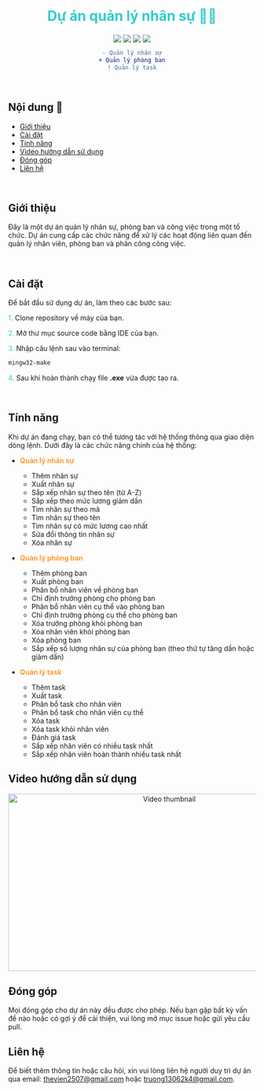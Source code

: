 <h1 align="center"><span style="color:#33cccc">Dự án quản lý nhân sự 🧑‍💻</span></h1>

<!-- <p align="center">
  <img src="https://example.com/your-project-logo.png" alt="Logo" width="150" height="150">
</p> -->

<p align="center">
  <img align="center" src="https://badgen.net/badge/icon/github?icon=github&label">
  <img align="center" src="https://badgen.net/badge/icon/git?icon=git&label">
  <img align="center" src="https://badgen.net/badge/icon/terminal?icon=terminal&label">
  <img align="center" src="https://badgen.net/badge/icon/visualstudio?icon=visualstudio&label">
</p>

<div style="text-align:center">
  
```diff
- Quản lý nhân sự
+ Quản lý phòng ban
! Quản lý task
```
</div>
<br>

## Nội dung 📂

- [Giới thiệu](#giới-thiệu)
- [Cài đặt](#cài-đặt)
- [Tính năng](#tính-năng)
- [Video hướng dẫn sử dụng](#video-hướng-dẫn-sử-dụng)
- [Đóng góp](#đóng-góp)
- [Liên hệ](#liên-hệ)

<br>

## Giới thiệu

Đây là một dự án quản lý nhân sự, phòng ban và công việc trong một tổ chức. Dự án cung cấp các chức năng để xử lý các hoạt động liên quan đến quản lý nhân viên, phòng ban và phân công công việc.

<br>

## Cài đặt

Để bắt đầu sử dụng dự án, làm theo các bước sau:

<span style="color:#33cccc">1.</span> Clone repository về máy của bạn.

<span style="color:#33cccc">2.</span> Mở thư mục source code bằng IDE của bạn.

<span style="color:#33cccc">3.</span> Nhập câu lệnh sau vào terminal:

```bash
mingw32-make
```

<span style="color:#33cccc">4.</span> Sau khi hoàn thành chạy file **.exe** vừa được tạo ra.

<br>

## Tính năng

Khi dự án đang chạy, bạn có thể tương tác với hệ thống thông qua giao diện dòng lệnh. Dưới đây là các chức năng chính của hệ thống:

- <span style="color:#ff9933">**Quản lý nhân sự**</span>

  - Thêm nhân sự
  - Xuất nhân sự
  - Sắp xếp nhân sự theo tên (từ A-Z)
  - Sắp xếp theo mức lương giảm dần
  - Tìm nhân sự theo mã
  - Tìm nhân sự theo tên
  - Tìm nhân sự có mức lương cao nhất
  - Sửa đổi thông tin nhân sự
  - Xóa nhân sự

- <span style="color:#ff9933">**Quản lý phòng ban**</span>

  - Thêm phòng ban
  - Xuất phòng ban
  - Phân bổ nhân viên về phòng ban
  - Chỉ định trưởng phòng cho phòng ban
  - Phân bổ nhân viên cụ thể vào phòng ban
  - Chỉ định trưởng phòng cụ thể cho phòng ban
  - Xóa trưởng phòng khỏi phòng ban
  - Xóa nhân viên khỏi phòng ban
  - Xóa phòng ban
  - Sắp xếp số lượng nhân sự của phòng ban (theo thứ tự tăng dần hoặc giảm dần)

- <span style="color:#ff9933">**Quản lý task**</span>

  - Thêm task
  - Xuất task
  - Phân bổ task cho nhân viên
  - Phân bổ task cho nhân viên cụ thể
  - Xóa task
  - Xóa task khỏi nhân viên
  - Đánh giá task
  - Sắp xếp nhân viên có nhiều task nhất
  - Sắp xếp nhân viên hoàn thành nhiều task nhất
    <br>

## Video hướng dẫn sử dụng

<div style="text-align: center;">
  <a href="https://youtu.be/9Z3Z3YX6Z0A">
    <img src="https://img.youtube.com/vi/9Z3Z3YX6Z0A/maxresdefault.jpg" alt="Video thumbnail" width="640" height="360">
  </a>
</div>

## Đóng góp

Mọi đóng góp cho dự án này đều được cho phép. Nếu bạn gặp bất kỳ vấn đề nào hoặc có gợi ý để cải thiện, vui lòng mở mục issue hoặc gửi yêu cầu pull.

## Liên hệ

Để biết thêm thông tin hoặc câu hỏi, xin vui lòng liên hệ người duy trì dự án qua email: [thevien2507@gmail.com](mailto:thevien2507@gmail.com) hoặc [truong13062k4@gmail.com](mailto:truong13062k4@gmail.com).
